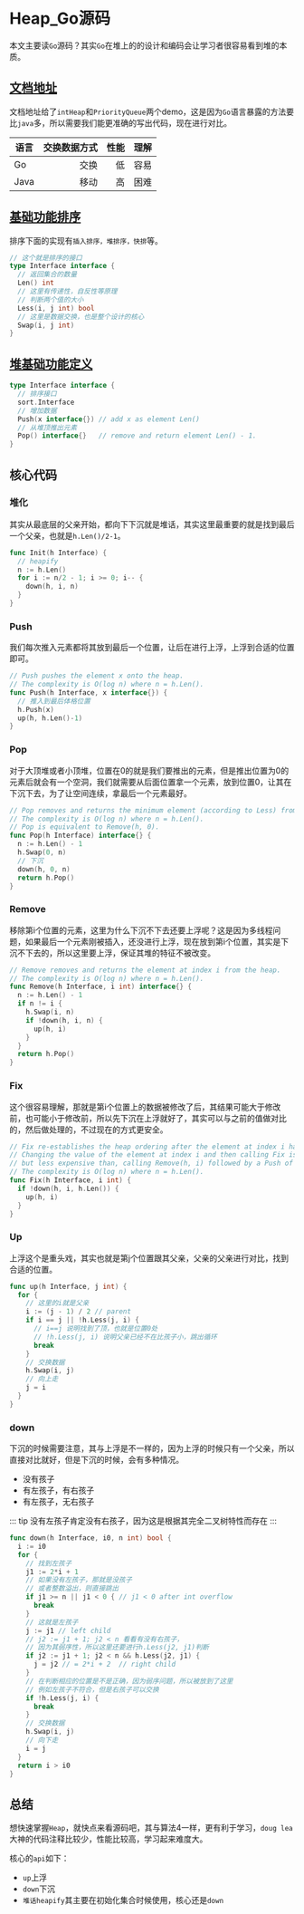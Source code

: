 # Heap_Go源码

本文主要读`Go`源码？其实`Go`在堆上的的设计和编码会让学习者很容易看到堆的本质。

## [文档地址](https://pkg.go.dev/container/heap)

文档地址给了`intHeap`和`PriorityQueue`两个demo，这是因为`Go`语言暴露的方法要比`java`多，所以需要我们能更准确的写出代码，现在进行对比。

| 语言 | 交换数据方式 | 性能 | 理解 |
| ---- | -----------: | ---: | ---: |
| Go   |         交换 |   低 | 容易 |
| Java |         移动 |   高 | 困难 |

## [基础功能排序](https://pkg.go.dev/sort)

排序下面的实现有`插入排序，堆排序，快排`等。

```Go
// 这个就是排序的接口
type Interface interface {
  // 返回集合的数量
  Len() int
  // 这里有传递性，自反性等原理
  // 判断两个值的大小
  Less(i, j int) bool
  // 这里是数据交换，也是整个设计的核心
  Swap(i, j int)
}
```

## [堆基础功能定义](https://pkg.go.dev/sort)

```go
type Interface interface {
  // 排序接口
  sort.Interface
  // 增加数据
  Push(x interface{}) // add x as element Len()
  // 从堆顶推出元素
  Pop() interface{}   // remove and return element Len() - 1.
}
```

## 核心代码

### 堆化

其实从最底层的父亲开始，都向下下沉就是堆话，其实这里最重要的就是找到最后一个父亲，也就是`h.Len()/2-1`。

```go
func Init(h Interface) {
  // heapify
  n := h.Len()
  for i := n/2 - 1; i >= 0; i-- {
    down(h, i, n)
  }
}
```

### Push

我们每次推入元素都将其放到最后一个位置，让后在进行上浮，上浮到合适的位置即可。

```go
// Push pushes the element x onto the heap.
// The complexity is O(log n) where n = h.Len().
func Push(h Interface, x interface{}) {
  // 推入到最后体格位置
  h.Push(x)
  up(h, h.Len()-1)
}
```

### Pop

对于大顶堆或者小顶堆，位置在0的就是我们要推出的元素，但是推出位置为0的元素后就会有一个空洞，我们就需要从后面位置拿一个元素，放到位置0，让其在下沉下去，为了让空间连续，拿最后一个元素最好。

```go
// Pop removes and returns the minimum element (according to Less) from the heap.
// The complexity is O(log n) where n = h.Len().
// Pop is equivalent to Remove(h, 0).
func Pop(h Interface) interface{} {
  n := h.Len() - 1
  h.Swap(0, n)
  // 下沉
  down(h, 0, n)
  return h.Pop()
}
```

### Remove

移除第i个位置的元素，这里为什么下沉不下去还要上浮呢？这是因为多线程问题，如果最后一个元素刚被插入，还没进行上浮，现在放到第i个位置，其实是下沉不下去的，所以这里要上浮，保证其堆的特征不被改变。

```go
// Remove removes and returns the element at index i from the heap.
// The complexity is O(log n) where n = h.Len().
func Remove(h Interface, i int) interface{} {
  n := h.Len() - 1
  if n != i {
    h.Swap(i, n)
    if !down(h, i, n) {
      up(h, i)
    }
  }
  return h.Pop()
}

```

### Fix

这个很容易理解，那就是第i个位置上的数据被修改了后，其结果可能大于修改前，也可能小于修改前，所以先下沉在上浮就好了，其实可以与之前的值做对比的，然后做处理的，不过现在的方式更安全。

```go
// Fix re-establishes the heap ordering after the element at index i has changed its value.
// Changing the value of the element at index i and then calling Fix is equivalent to,
// but less expensive than, calling Remove(h, i) followed by a Push of the new value.
// The complexity is O(log n) where n = h.Len().
func Fix(h Interface, i int) {
  if !down(h, i, h.Len()) {
    up(h, i)
  }
}
```

### Up

上浮这个是重头戏，其实也就是第j个位置跟其父亲，父亲的父亲进行对比，找到合适的位置。

```go
func up(h Interface, j int) {
  for {
    // 这里的i就是父亲
    i := (j - 1) / 2 // parent
    if i == j || !h.Less(j, i) {
      // i==j 说明找到了顶，也就是位置0处
      // !h.Less(j, i) 说明父亲已经不在比孩子小，跳出循环
      break
    }
    // 交换数据
    h.Swap(i, j)
    // 向上走
    j = i
  }
}
```

### down

下沉的时候需要注意，其与上浮是不一样的，因为上浮的时候只有一个父亲，所以直接对比就好，但是下沉的时候，会有多种情况。

* 没有孩子
* 有左孩子，有右孩子
* 有左孩子，无右孩子

::: tip
没有左孩子肯定没有右孩子，因为这是根据其完全二叉树特性而存在
:::

```go
func down(h Interface, i0, n int) bool {
  i := i0
  for {
    // 找到左孩子
    j1 := 2*i + 1
    // 如果没有左孩子，那就是没孩子
    // 或者整数溢出，则直接跳出
    if j1 >= n || j1 < 0 { // j1 < 0 after int overflow
      break
    }
    // 这就是左孩子
    j := j1 // left child
    // j2 := j1 + 1; j2 < n 看看有没有右孩子，
    // 因为其弱序性，所以这里还要进行h.Less(j2, j1)判断
    if j2 := j1 + 1; j2 < n && h.Less(j2, j1) {
      j = j2 // = 2*i + 2  // right child
    }
    // 在判断相应的位置是不是正确，因为弱序问题，所以被放到了这里
    // 例如左孩子不符合，但是右孩子可以交换
    if !h.Less(j, i) {
      break
    }
    // 交换数据
    h.Swap(i, j)
    // 向下走
    i = j
  }
  return i > i0
}
```

## 总结

想快速掌握`Heap`，就快点来看源码吧，其与算法4一样，更有利于学习，`doug lea`大神的代码注释比较少，性能比较高，学习起来难度大。

核心的`api`如下：

* `up`上浮
* `down`下沉
* `堆话heapify`其主要在初始化集合时候使用，核心还是`down`

